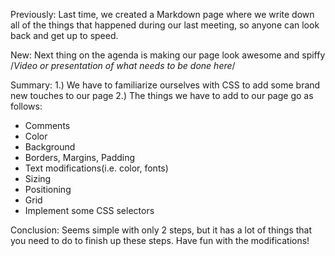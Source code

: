Previously: Last time, we created a Markdown page where we write down all of the things that happened during our last meeting, so anyone can look back and get up to speed.

New: Next thing on the agenda is making our page look awesome and spiffy
/*Video or presentation of what needs to be done here*/

Summary:
1.) We have to familiarize ourselves with CSS to add some brand new touches to our page
2.) The things we have to add to our page go as follows:
- Comments
- Color
- Background
- Borders, Margins, Padding
- Text modifications(i.e. color, fonts)
- Sizing
- Positioning
- Grid
- Implement some CSS selectors

Conclusion: Seems simple with only 2 steps, but it has a lot of things that you need to do to finish up these steps. Have fun with the modifications! 

